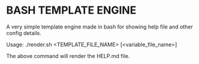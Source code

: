 BASH TEMPLATE ENGINE
====================

A very simple template engine made in bash for showing help file and other config details.

Usage: ./render.sh <TEMPLATE_FILE_NAME> [<variable_file_name>]

The above command will render the HELP.md file.
